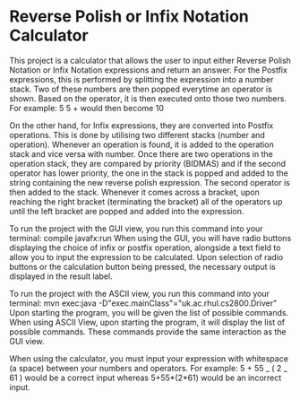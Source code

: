 # Reverse Polish or Infix Notation Calculator

This project is a calculator that allows the user to input either Reverse Polish
Notation or Infix Notation expressions and return an answer.
For the Postfix expressions, this is performed by splitting the expression into a number stack.
Two of these numbers are then popped everytime an operator is shown. Based on the operator, it
is then executed onto those two numbers.
For example:
5 5 + would then become 10

On the other hand, for Infix expressions, they are converted into Postfix operations. This is done by
utilising two different stacks (number and operation). Whenever an operation is found, it is added to
the operation stack and vice versa with number. Once there are two operations in the operation stack,
they are compared by priority (BIDMAS) and if the second operator has lower priority, the one in the stack
is popped and added to the string containing the new reverse polish expression. The second operator is then
added to the stack. Whenever it comes across a bracket, upon reaching the right bracket (terminating the bracket)
all of the operators up until the left bracket are popped and added into the expression.

To run the project with the GUI view, you run this command into your terminal:
compile javafx:run
When using the GUI, you will have radio buttons displaying the choice of infix or postfix operation, alongside
a text field to allow you to input the expression to be calculated. Upon selection of radio buttons or
the calculation button being pressed, the necessary output is displayed in the result label.

To run the project with the ASCII view, you run this command into your terminal:
mvn exec:java -D"exec.mainClass"="uk.ac.rhul.cs2800.Driver"
Upon starting the program, you will be given the list of possible commands.
When using ASCII View, upon starting the program, it will display the list of possible commands. These commands
provide the same interaction as the GUI view.

When using the calculator, you must input your expression with whitespace (a space) between your numbers and
operators.
For example:
5 + 55 _ ( 2 _ 61 ) would be a correct input whereas
5+55*(2*61) would be an incorrect input.
